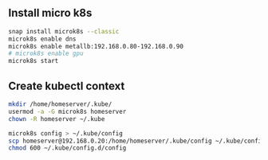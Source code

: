 
## Install micro k8s
```bash
snap install microk8s --classic
microk8s enable dns
microk8s enable metallb:192.168.0.80-192.168.0.90
# microk8s enable gpu
microk8s start
```

## Create kubectl context
```bash
mkdir /home/homeserver/.kube/
usermod -a -G microk8s homeserver
chown -R homeserver ~/.kube

microk8s config > ~/.kube/config
scp homeserver@192.168.0.20:/home/homeserver/.kube/config ~/.kube/config.d/config
chmod 600 ~/.kube/config.d/config
```
